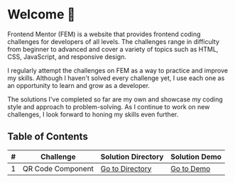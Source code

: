 # Welcome 👋
Frontend Mentor (FEM) is a website that provides frontend coding challenges for
developers of all levels. The challenges range in difficulty from beginner
to advanced and cover a variety of topics such as HTML, CSS, JavaScript,
and responsive design.

I regularly attempt the challenges on FEM as a way to practice and
improve my skills. Although I haven't solved every challenge yet,
I use each one as an opportunity to learn and grow as a developer.

The solutions I've completed so far are my own and showcase my
coding style and approach to problem-solving.
As I continue to work on new challenges,
I look forward to honing my skills even further.

## Table of Contents
| #  | Challenge | Solution Directory | Solution Demo |
| -- | --------- | ------------------ | ------------- |
| 1 | QR Code Component | [Go to Directory](https://github.com/saadsawash/frontendmentor/tree/main/challenges/qr-code-component) | [Go to Demo](https://saadsawash.github.io/frontendmentor/challenges/qr-code-component/) |